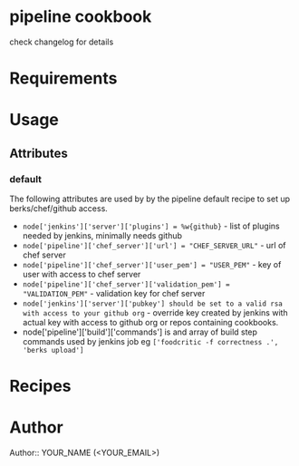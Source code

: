 # pipeline cookbook
check changelog for details

# Requirements

# Usage

Attributes
----------
### default
The following attributes are used by by the pipeline default recipe to set up berks/chef/github access.

* `node['jenkins']['server']['plugins'] = %w{github}` - list of plugins needed by jenkins, minimally needs github
* `node['pipeline']['chef_server']['url'] = "CHEF_SERVER_URL"` - url of chef server
* `node['pipeline']['chef_server']['user_pem'] = "USER_PEM"` - key of user with access to chef server
* `node['pipeline']['chef_server']['validation_pem'] = "VALIDATION_PEM"` - validation key for chef server
* `node['jenkins']['server']['pubkey'] should be set to a valid rsa with access to your github org` - override key created by jenkins with actual key with access to github org or repos containing cookbooks.
* node['pipeline']['build']['commands'] is and array of build step commands used by jenkins job eg `['foodcritic -f correctness .', 'berks upload']`

# Recipes



# Author

Author:: YOUR_NAME (<YOUR_EMAIL>)
